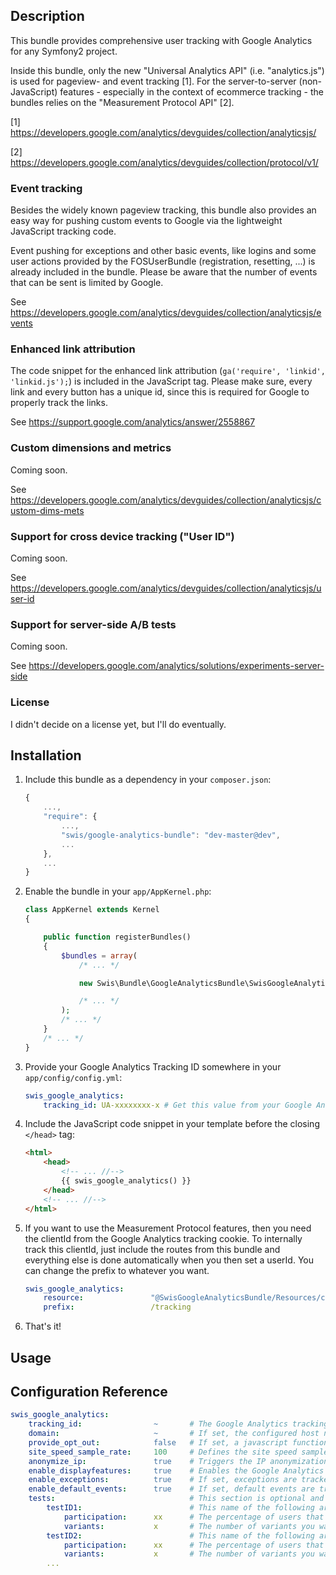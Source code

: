 

## Description

This bundle provides comprehensive user tracking with Google Analytics for any Symfony2 project.

Inside this bundle, only the new "Universal Analytics API" (i.e. "analytics.js")
is used for pageview- and event tracking [1]. For the server-to-server (non-JavaScript)
features - especially in the context of ecommerce tracking - the bundles relies
on the "Measurement Protocol API" [2].

[1] https://developers.google.com/analytics/devguides/collection/analyticsjs/

[2] https://developers.google.com/analytics/devguides/collection/protocol/v1/

### Event tracking

Besides the widely known pageview tracking, this bundle also provides an easy way
for pushing custom events to Google via the lightweight JavaScript tracking code.

Event pushing for exceptions and other basic events, like logins and some user actions
provided by the FOSUserBundle (registration, resetting, ...) is already included
in the bundle. Please be aware that the number of events that can be sent is limited
by Google.

See https://developers.google.com/analytics/devguides/collection/analyticsjs/events

### Enhanced link attribution

The code snippet for the enhanced link attribution (```ga('require', 'linkid', 'linkid.js');```)
is included in the JavaScript tag. Please make sure, every link and every button
has a unique id, since this is required for Google to properly track the links.

See https://support.google.com/analytics/answer/2558867

### Custom dimensions and metrics

Coming soon.

See https://developers.google.com/analytics/devguides/collection/analyticsjs/custom-dims-mets

### Support for cross device tracking ("User ID")

Coming soon.

See https://developers.google.com/analytics/devguides/collection/analyticsjs/user-id

### Support for server-side A/B tests

Coming soon.

See https://developers.google.com/analytics/solutions/experiments-server-side

### License

I didn't decide on a license yet, but I'll do eventually.



## Installation

1. Include this bundle as a dependency in your ```composer.json```:

    ```javascript
    {
        ...,
        "require": {
            ...,
            "swis/google-analytics-bundle": "dev-master@dev",
            ...
        },
        ...
    }
    ```
2. Enable the bundle in your ```app/AppKernel.php```:

    ```php
    class AppKernel extends Kernel
    {

        public function registerBundles()
        {
            $bundles = array(
                /* ... */

                new Swis\Bundle\GoogleAnalyticsBundle\SwisGoogleAnalyticsBundle(),

                /* ... */
            );
            /* ... */
        }
        /* ... */
    }
    ```
3. Provide your Google Analytics Tracking ID somewhere in your ```app/config/config.yml```:

    ```yaml
    swis_google_analytics:
        tracking_id: UA-xxxxxxxx-x # Get this value from your Google Analytics account.
    ```
4. Include the JavaScript code snippet in your template before the closing ```</head>``` tag:

    ```html
    <html>
        <head>
            <!-- ... //-->
            {{ swis_google_analytics() }}
        </head>
        <!-- ... //-->
    </html>
    ```
5. If you want to use the Measurement Protocol features, then you need the clientId
from the Google Analytics tracking cookie. To internally track this clientId, just
include the routes from this bundle and everything else is done automatically when
you then set a userId.
You can change the prefix to whatever you want.

    ```yaml
    swis_google_analytics:
        resource:               "@SwisGoogleAnalyticsBundle/Resources/config/routing.yml"
        prefix:                 /tracking
    ```
5. That's it!



## Usage



## Configuration Reference

```yaml
swis_google_analytics:
    tracking_id:                ~       # The Google Analytics tracking ID (e.g. UA-xxxxxxxx-x). Required.
    domain:                     ~       # If set, the configured host name is sent to Google instead of the really one retrieved from the called URL.
    provide_opt_out:            false   # If set, a javascript function for opting out the Google tracking is provided. The function's name then is googleOptOut().
    site_speed_sample_rate:     100     # Defines the site speed sample rate. See https://developers.google.com/analytics/devguides/collection/analyticsjs/field-reference#siteSpeedSampleRate for details.
    anonymize_ip:               true    # Triggers the IP anonymization for privacy reasons. Required in some countries to be true.
    enable_displayfeatures:     true    # Enables the Google Analytics display features. See https://developers.google.com/analytics/devguides/collection/analyticsjs/display-features for details.
    enable_exceptions:          true    # If set, exceptions are tracked via the JavaScript API. Please make sure, that you include the twig tag into your exception template to have the event connected to the right URL within GA.
    enable_default_events:      true    # If set, default events are tracked via the JavaScript API, see the [DefaultEventsListener](https://github.com/swis/GoogleAnalyticsBundle/blob/master/Listener/DefaultEventsListener.php)
    tests:                              # This section is optional and only if you want to make use of the server-side test features.
        testID1:                        # This name of the following array should be the ID of the test as given by the Google Analytics web site, e.g. Sbz39RY3R5SwOKwKV10OxA.
            participation:      xx      # The percentage of users that should participate on the test, must be between 0 and 100. Required.
            variants:           x       # The number of variants you want to test. The original version should NOT be counted here, that is, for "original vs. variant 1 vs. variant 2" this value should be 2. Required.
        testID2:                        # This name of the following array should be the ID of the test as given by the Google Analytics web site, e.g. Sbz39RY3R5SwOKwKV10OxA.
            participation:      xx      # The percentage of users that should participate on the test, must be between 0 and 100. Required.
            variants:           x       # The number of variants you want to test. The original version should NOT be counted here, that is, for "original vs. variant 1 vs. variant 2" this value should be 2. Required.
        ...
```
